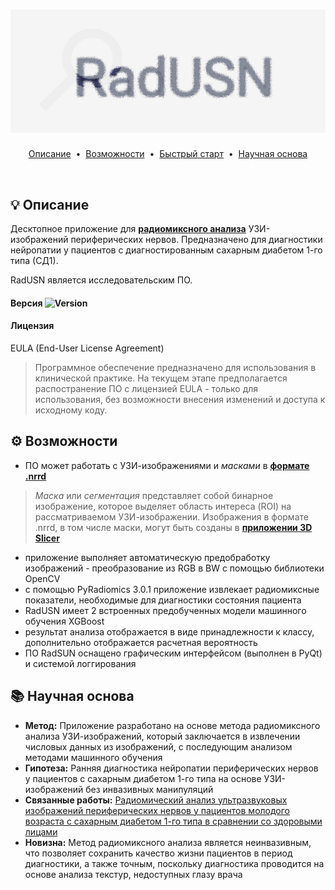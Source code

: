 <div align="center"> 

# ![LOGO](	https://github.com/catherinepleshkova-ui/RadUSN/blob/main/RadUSN_Logo.png?raw=true)  

</div> 

<p align="center">
  <a href="#описание">Описание</a> &nbsp;&bull;&nbsp;
  <a href="#&#9881; Возможности">Возможности</a> &nbsp;&bull;&nbsp;
  <a href="#toolbox-tech-stack">Быстрый старт</a> &nbsp;&bull;&nbsp;
   <a href="#Научная-основа">Научная основа</a>
</p>

<br>

<div align="center">


</div>
 
## :bulb: Описание

Десктопное приложение для [**радиомиксного анализа**](https://pubmed.ncbi.nlm.nih.gov/28975929/) УЗИ-изображений периферических нервов. Предназначено для диагностики нейропатии у пациентов с диагностированным сахарным диабетом 1-го типа (СД1).

RadUSN является исследовательским ПО. 

#### Версия  ![Version](https://img.shields.io/badge/version-1.0.0-blue)


#### Лицензия
EULA (End-User License Agreement)
> Программное обеспечение предназначено для использования в клинической практике. На текущем этапе предполагается распостранение ПО с лицензией EULA - только для использования, без возможности внесения изменений и доступа к исходному коду. 

## &#9881; Возможности

- ПО может работать с УЗИ-изображениями и _масками_ в [**формате .nrrd**](https://pynrrd.readthedocs.io/en/stable/background/about.html)  
> _Маска_ или _сегментация_ представляет собой бинарное изображение, которое выделяет область интереса (ROI) на рассматриваемом УЗИ-изображении. Изображения в формате .nrrd, в том числе маски, могут быть созданы в [**приложении 3D Slicer**](https://www.slicer.org/)
- приложение выполняет автоматическую предобработку изображений - преобразование из RGB в BW с помощью библиотеки OpenCV
- с помощью PyRadiomics 3.0.1 приложение извлекает радиомиксные показатели, необходимые для диагностики состояния пациента
- RadUSN имеет 2 встроенных предобученных модели машинного обучения XGBoost
- результат анализа отображается в виде  принадлежности к классу, дополнительно  отображается расчетная вероятность 
- ПО RadSUN оснащено графическим интерфейсом (выполнен в PyQt) и системой логгирования

## 📚 Научная основа

- **Метод:** Приложение разработано на основе метода радиомиксного анализа УЗИ-изображений, который заключается в извлечении числовых данных из изображений, с последующим анализом методами машинного обучения
- **Гипотеза:** Ранняя диагностика нейропатии периферических нервов у пациентов с сахарным диабетом 1-го типа на основе УЗИ-изображений без инвазивных манипуляций
- **Связанные работы:** [Радиомический анализ ультразвуковых изображений периферических нервов у пациентов молодого возраста с сахарным диабетом 1-го типа в сравнении со здоровыми лицами](https://doi.org/10.20862/0042-4676-2024-105-5-245-254)
- **Новизна:** Метод радиомиксного анализа является неинвазивным, что позволяет сохранить качество жизни пациентов в период диагностики, а также точным, поскольку диагностика проводится на основе анализа текстур, недоступных глазу врача




